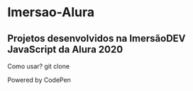 # Imersao-Alura
<h2>Projetos desenvolvidos na ImersãoDEV JavaScript da Alura 2020</h2>


Como usar? 
git clone

Powered by CodePen
